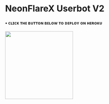 <h1>NeonFlareX Userbot V2</h1>

<h4>• ᴄʟɪᴄᴋ ᴛʜᴇ ʙᴜᴛᴛᴏɴ ʙᴇʟᴏᴡ ᴛᴏ ᴅᴇᴘʟᴏʏ ᴏɴ ʜᴇʀᴏᴋᴜ</h4>    
<p>
  <a href="https://heroku.com/deploy?template=https://github.com/devineparadox/Neon-FlareX0">
    <img src="https://img.shields.io/badge/DEPLOY%20TO%20HEROKU-7057ff?style=for-the-badge&logo=heroku&logoColor=white" width="220"/>
  </a>
</p>
